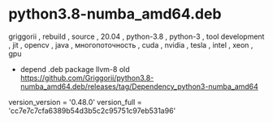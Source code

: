 # python3.8-numba_amd64.deb
griggorii , rebuild , source , 20.04 , python-3.8 , python-3 , tool development , jit , opencv , java , многопоточность , cuda , nvidia , tesla , intel , xeon , gpu

+ depend .deb package llvm-8 old https://github.com/Griggorii/python3.8-numba_amd64.deb/releases/tag/Dependency_python3-numba_amd64

version_version = '0.48.0'
version_full = 'cc7e7c7cfa6389b54d3b5c2c95751c97eb531a96'
